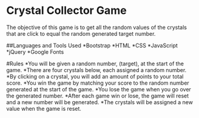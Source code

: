 # Crystal Collector Game
The objective of this game is to get all the random values of the crystals that are click to equal the random generated target number.

##Languages and Tools Used
*Bootstrap
*HTML
*CSS
*JavaScript
*jQuery
*Google Fonts

#Rules
*You will be given a random number, (target), at the start of the game.
*There are four crystals below, each assigned a random number.
*By clicking on a crystal, you will add an amount of points to your total score.
*You win the game by matching your score to the random number generated at the start of the game.
*You lose the game when you go over the generated number.
*After each game win or lose, the game will reset and a new number will be generated.
*The crystals will be assigned a new value when the game is reset.